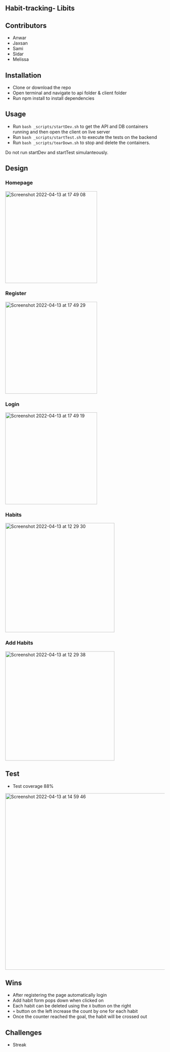 ## Habit-tracking- Libits

## Contributors 
- Anwar
- Jaxsan
- Sami
- Sidar
- Melissa

## Installation
- Clone or download the repo
- Open terminal and navigate to api folder & client folder
- Run npm install to install dependencies

## Usage
- Run `bash _scripts/startDev.sh` to get the API and DB containers running and then open the client on live server
- Run `bash _scripts/startTest.sh` to execute the tests on the backend
- Run `bash _scripts/tearDown.sh` to stop and delete the containers. 

Do not run startDev and startTest simulanteously. 


## Design
### Homepage
<img width="290" alt="Screenshot 2022-04-13 at 17 49 08" src="https://user-images.githubusercontent.com/58670404/163230701-7736b3d2-84da-47f4-bc0c-a1161e4e2c5d.png">

### Register
<img width="290" alt="Screenshot 2022-04-13 at 17 49 29" src="https://user-images.githubusercontent.com/58670404/163230829-b6372cb5-ffa3-4e5e-bd58-a5d87b1692f5.png">

### Login
<img width="290" alt="Screenshot 2022-04-13 at 17 49 19" src="https://user-images.githubusercontent.com/58670404/163230791-9abdd48d-a23a-44e0-b437-d59997ded62d.png">

### Habits
<img width="345" alt="Screenshot 2022-04-13 at 12 29 30" src="https://user-images.githubusercontent.com/58670404/163203977-4793ff8d-ac74-4b5c-aedc-119d90b8d8ba.png">

### Add Habits
<img width="345" alt="Screenshot 2022-04-13 at 12 29 38" src="https://user-images.githubusercontent.com/58670404/163203916-de231e8e-eac0-498f-8bb5-9eb6a8a1e161.png">

## Test
- Test coverage 88%
<img width="557" alt="Screenshot 2022-04-13 at 14 59 46" src="https://user-images.githubusercontent.com/58670404/163197566-600b60ad-dac1-4e28-ac37-87fd8aa82357.png">


## Wins
- After registering the page automatically login 
- Add habit form pops down when clicked on 
- Each habit can be deleted using the `X` button on the right 
- `+` button on the left increase the count by one for each habit
- Once the counter reached the goal, the habit will be crossed out 

## Challenges
- Streak 

